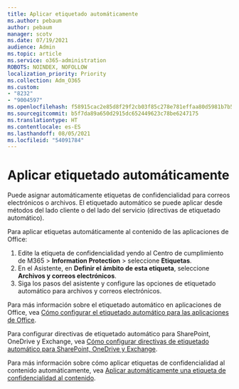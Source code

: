```yaml
---
title: Aplicar etiquetado automáticamente
ms.author: pebaum
author: pebaum
manager: scotv
ms.date: 07/19/2021
audience: Admin
ms.topic: article
ms.service: o365-administration
ROBOTS: NOINDEX, NOFOLLOW
localization_priority: Priority
ms.collection: Adm_O365
ms.custom:
- "8232"
- "9004597"
ms.openlocfilehash: f58915cac2e85d8f29f2cb03f85c278e781effaa80d5981b7b5b68170094fc9d
ms.sourcegitcommit: b5f7da89a650d2915dc652449623c78be6247175
ms.translationtype: HT
ms.contentlocale: es-ES
ms.lasthandoff: 08/05/2021
ms.locfileid: "54091784"
---
```

# <a name="auto-apply-labeling"></a>Aplicar etiquetado automáticamente

Puede asignar automáticamente etiquetas de confidencialidad para correos electrónicos o archivos. El etiquetado automático se puede aplicar desde métodos del lado cliente o del lado del servicio (directivas de etiquetado automático).

Para aplicar etiquetas automáticamente al contenido de las aplicaciones de Office: 

1. Edite la etiqueta de confidencialidad yendo al Centro de cumplimiento de M365 > **Information Protection** > seleccione **Etiquetas**. 
1. En el Asistente, en **Definir el ámbito de esta etiqueta**, seleccione **Archivos y correos electrónicos**. 
1. Siga los pasos del asistente y configure las opciones de etiquetado automático para archivos y correos electrónicos. 

Para más información sobre el etiquetado automático en aplicaciones de Office, vea [Cómo configurar el etiquetado automático para las aplicaciones de Office](/microsoft-365/compliance/apply-sensitivity-label-automatically#how-to-configure-auto-labeling-for-office-apps).

Para configurar directivas de etiquetado automático para SharePoint, OneDrive y Exchange, vea [Cómo configurar directivas de etiquetado automático para SharePoint, OneDrive y Exchange](https://go.microsoft.com/fwlink/?linkid=2148841).

Para más información sobre cómo aplicar etiquetas de confidencialidad al contenido automáticamente, vea [Aplicar automáticamente una etiqueta de confidencialidad al contenido](/microsoft-365/compliance/apply-sensitivity-label-automatically).